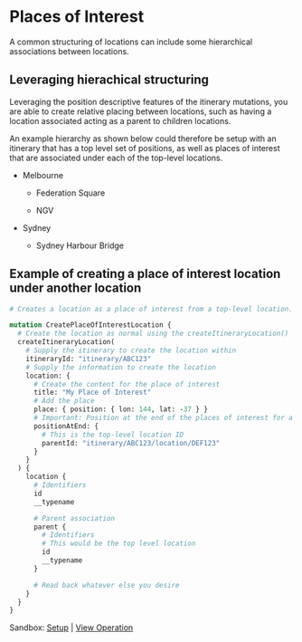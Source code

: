 # Places of Interest

A common structuring of locations can include some hierarchical associations
between locations.

## Leveraging hierachical structuring

Leveraging the position descriptive features of the itinerary mutations, you are
able to create relative placing between locations, such as having a location
associated acting as a parent to children locations.

An example hierarchy as shown below could therefore be setup with an itinerary
that has a top level set of positions, as well as places of interest that are
associated under each of the top-level locations.

- Melbourne

  - Federation Square

  - NGV

- Sydney

  - Sydney Harbour Bridge

## Example of creating a place of interest location under another location

```graphql
# Creates a location as a place of interest from a top-level location.

mutation CreatePlaceOfInterestLocation {
  # Create the location as normal using the createItineraryLocation()
  createItineraryLocation(
    # Supply the itinerary to create the location within
    itineraryId: "itinerary/ABC123"
    # Supply the information to create the location
    location: {
      # Create the content for the place of interest
      title: "My Place of Interest"
      # Add the place
      place: { position: { lon: 144, lat: -37 } }
      # Important: Position at the end of the places of interest for a location
      positionAtEnd: {
        # This is the top-level location ID
        parentId: "itinerary/ABC123/location/DEF123"
      }
    }
  ) {
    location {
      # Identifiers
      id
      __typename

      # Parent association
      parent {
        # Identifiers
        # This would be the top level location
        id
        __typename
      }

      # Read back whatever else you desire
    }
  }
}
```

Sandbox: [Setup](/topics/graphql/Apollo%20Sandbox/) |
[View Operation](https://studio.apollographql.com/sandbox/explorer?explorerURLState=N4IgJg9gxgrgtgUwHYBcQC4QGIAEBhAJwQEMUEBnHYnAG2lIEsIkrLqAHG4qBHCAMxwNUCIuRQ5+BCHCo4UEdgFoaCAG4IateiiZIAdAB0kxuDBSNm+IqQQAFLjwDy-AJIixKADI69OYMY4OLiEJGTyABa8dFCWLMSUSBAEcMRaMOTCAOaRvFA2ZK66SKLEBACePrG6zAAUAJSBOPlhCEXCpRVVcbVNQbgAyjDsnOW5QsWdYwrNBbwoUdrVfgDuDAvCfRMdBGXlrmDoOIYg6zt7APQAggBCeACMAEwAzCdbg8Oj48L8yak1LBmLVs4xicS2YIBRwCLCCcJCc3GUGYZFQkmS4043F4AiEHgoKC2QV0KFURxOAFkxg5sXxBO4yJ43rC4cEcFcwGBMY4EEScFieND+RBMlD-NokEd7gAWaUAGlopCOSmeAHYcABfTV83CuODsZIWVBHOwis5WUjjZBc3ELXgCih0vGMgnoghySF6PkG0V6K4oACiSEO-j5-RwABUIgxKDHxgplKoNFpPVZXAARMP8srIFAHcmnSa7CrXO5PZ4XVNIC7pgMAMXLzNZQQ1W1bsPqoZZSziXebbIOuYY-AYonIfIYYD5AH1pyhyuxkMREMYdTg7Dm0QlyNAGODu0F2JuJDD++HB6hh6OCOOD-DI9HKCsIDAaFyAEbzRYJ2jqTQ9gEs0nLNZ3nRckGXXk73bNcACUSA-bgAGscBWCJbA0d1NHIXhyhfHAwAoBgiDbJp2w1EANSAA)
